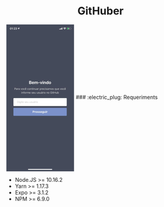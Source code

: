 <h1 align="center">GitHuber</h1>
<img src="new_assets/teste3.png" align="center"/>
### :electric_plug: Requeriments

- Node.JS >= 10.16.2
- Yarn >= 1.17.3
- Expo >= 3.1.2
- NPM >= 6.9.0


